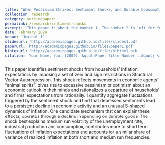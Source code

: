 ```yaml
---
title: "When Pessimism Strikes: Sentiment Shocks, and Durable Consumption"
collection: research
category: workingpapers
permalink: /research/sentiment-shocks
excerpt: 'This paper is about the number 1. The number 2 is left for future work.'
date: February 2024
venue: 'Journal 1'
slidesurl: 'http://academicpages.github.io/files/slides1.pdf'
paperurl: 'http://academicpages.github.io/files/paper1.pdf'
bibtexurl: 'http://academicpages.github.io/files/bibtex1.bib'
citation: 'Your Name, You. (2009). &quot;Paper Title Number 1.&quot; <i>Journal 1</i>. 1(1).'
---
```

This paper identifies sentiment shocks from households’ inflation expectations by
imposing a set of zero and sign restrictions in Structural Vector Autoregression. This
shock reflects movements in economic agents’ “animal spirits”, gives rise to excessive
pessimism or optimism about an economic outlook in their minds and rationalizes a
departure of households’ and firms’ expectations from rationality. I quantify aggregate
fluctuations triggered by the sentiment shock and find that depressed sentiments lead
to a persistent decline in economic activity and an unusual S-shaped dynamics of
inflation. One candidate mechanism that can explain these effects, operates through a
decline in spending on durable goods. The shock best explains medium run volatility
of the unemployment rate, industrial production and consumption, contributes more
to short term fluctuations of inflation expectations and accounts for a similar share of
variance of realized inflation at both short and medium run frequencies.
